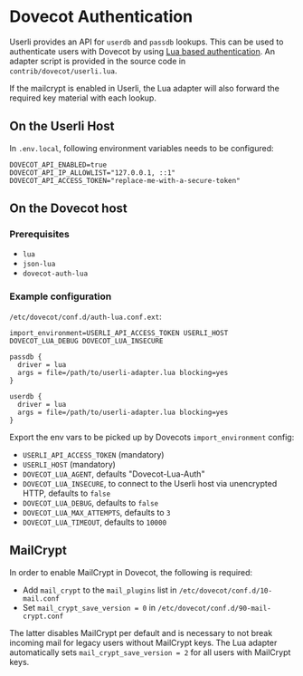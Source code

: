 # Dovecot Authentication 

Userli provides an API for `userdb` and `passdb` lookups.
This can be used to authenticate users with Dovecot by using [Lua based authentication](https://doc.dovecot.org/2.3/configuration_manual/authentication/lua_based_authentication/).
An adapter script is provided in the source code in `contrib/dovecot/userli.lua`.

If the mailcrypt is enabled in Userli, the Lua adapter will also forward the required key material with each lookup.

## On the Userli Host

In `.env.local`, following environment variables needs to be configured:

```shell
DOVECOT_API_ENABLED=true
DOVECOT_API_IP_ALLOWLIST="127.0.0.1, ::1"
DOVECOT_API_ACCESS_TOKEN="replace-me-with-a-secure-token"
```

## On the Dovecot host

### Prerequisites

* `lua`
* `json-lua`
* `dovecot-auth-lua`

### Example configuration

`/etc/dovecot/conf.d/auth-lua.conf.ext`:

```text
import_environment=USERLI_API_ACCESS_TOKEN USERLI_HOST DOVECOT_LUA_DEBUG DOVECOT_LUA_INSECURE

passdb {
  driver = lua
  args = file=/path/to/userli-adapter.lua blocking=yes
}

userdb {
  driver = lua
  args = file=/path/to/userli-adapter.lua blocking=yes
}
```

Export the env vars to be picked up by Dovecots `import_environment` config:

- `USERLI_API_ACCESS_TOKEN` (mandatory)
- `USERLI_HOST` (mandatory)
- `DOVECOT_LUA_AGENT`, defaults "Dovecot-Lua-Auth"
- `DOVECOT_LUA_INSECURE`, to connect to the Userli host via unencrypted HTTP, defaults to `false`
- `DOVECOT_LUA_DEBUG`, defaults to `false`
- `DOVECOT_LUA_MAX_ATTEMPTS`, defaults to `3` 
- `DOVECOT_LUA_TIMEOUT`, defaults to `10000`

## MailCrypt

In order to enable MailCrypt in Dovecot, the following is required:

* Add `mail_crypt` to the `mail_plugins` list in `/etc/dovecot/conf.d/10-mail.conf`
* Set `mail_crypt_save_version = 0` in `/etc/dovecot/conf.d/90-mail-crypt.conf`

The latter disables MailCrypt per default and is necessary to not break incoming mail for legacy users without MailCrypt keys.
The Lua adapter automatically sets `mail_crypt_save_version = 2` for all users with MailCrypt keys.

